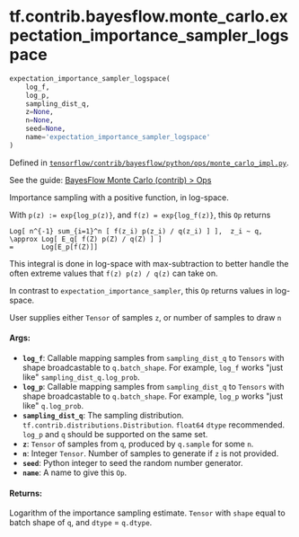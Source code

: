 <div itemscope itemtype="http://developers.google.com/ReferenceObject">
<meta itemprop="name" content="tf.contrib.bayesflow.monte_carlo.expectation_importance_sampler_logspace" />
</div>

# tf.contrib.bayesflow.monte_carlo.expectation_importance_sampler_logspace

``` python
expectation_importance_sampler_logspace(
    log_f,
    log_p,
    sampling_dist_q,
    z=None,
    n=None,
    seed=None,
    name='expectation_importance_sampler_logspace'
)
```



Defined in [`tensorflow/contrib/bayesflow/python/ops/monte_carlo_impl.py`](https://www.tensorflow.org/code/tensorflow/contrib/bayesflow/python/ops/monte_carlo_impl.py).

See the guide: [BayesFlow Monte Carlo (contrib) > Ops](../../../../../../api_guides/python/contrib.bayesflow.monte_carlo.md#Ops)

Importance sampling with a positive function, in log-space.

With `p(z) := exp{log_p(z)}`, and `f(z) = exp{log_f(z)}`, this `Op`
returns

```
Log[ n^{-1} sum_{i=1}^n [ f(z_i) p(z_i) / q(z_i) ] ],  z_i ~ q,
\approx Log[ E_q[ f(Z) p(Z) / q(Z) ] ]
=       Log[E_p[f(Z)]]
```

This integral is done in log-space with max-subtraction to better handle the
often extreme values that `f(z) p(z) / q(z)` can take on.

In contrast to `expectation_importance_sampler`, this `Op` returns values in
log-space.


User supplies either `Tensor` of samples `z`, or number of samples to draw `n`

#### Args:

* <b>`log_f`</b>: Callable mapping samples from `sampling_dist_q` to `Tensors` with
    shape broadcastable to `q.batch_shape`.
    For example, `log_f` works "just like" `sampling_dist_q.log_prob`.
* <b>`log_p`</b>:  Callable mapping samples from `sampling_dist_q` to `Tensors` with
    shape broadcastable to `q.batch_shape`.
    For example, `log_p` works "just like" `q.log_prob`.
* <b>`sampling_dist_q`</b>:  The sampling distribution.
    `tf.contrib.distributions.Distribution`.
    `float64` `dtype` recommended.
    `log_p` and `q` should be supported on the same set.
* <b>`z`</b>:  `Tensor` of samples from `q`, produced by `q.sample` for some `n`.
* <b>`n`</b>:  Integer `Tensor`.  Number of samples to generate if `z` is not provided.
* <b>`seed`</b>:  Python integer to seed the random number generator.
* <b>`name`</b>:  A name to give this `Op`.


#### Returns:

  Logarithm of the importance sampling estimate.  `Tensor` with `shape` equal
    to batch shape of `q`, and `dtype` = `q.dtype`.